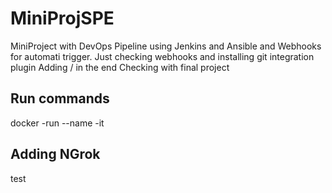 # MiniProjSPE
MiniProject with DevOps Pipeline using Jenkins and Ansible and Webhooks for automati trigger.
Just checking webhooks and installing git integration plugin
Adding  / in the end 
Checking with final project
## Run commands
docker -run --name -it <image name>
  
## Adding NGrok
  
  test
